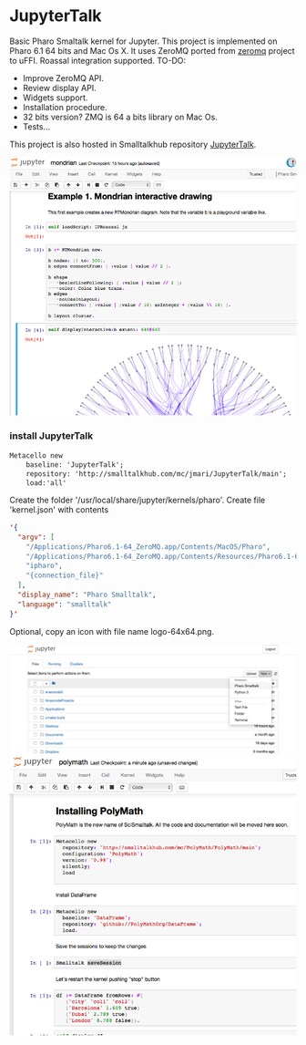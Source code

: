 # JupyterTalk
Basic Pharo Smaltalk kernel for Jupyter. This project is implemented on Pharo 6.1 64 bits and Mac Os X. 
It uses ZeroMQ ported from <a href="http://smalltalkhub.com/#!/~panuw/zeromq">zeromq</a> project to uFFI.
Roassal integration supported.
TO-DO:
- Improve ZeroMQ API.
- Review display API.
- Widgets support.
- Installation procedure.
- 32 bits version? ZMQ is 64 a bits library on Mac Os.
- Tests...

This project is also hosted in Smalltalkhub repository <a href="http://smalltalkhub.com/#!/~jmari/JupyterTalk">JupyterTalk</a>.

![JupyterTalk in Action](/jup3.png)

### install JupyterTalk
```Smalltalk
Metacello new 
	baseline: 'JupyterTalk';
	repository: 'http://smalltalkhub.com/mc/jmari/JupyterTalk/main';
	load:'all'
```
Create the folder	'/usr/local/share/jupyter/kernels/pharo'. Create file	'kernel.json' with contents
```JSON
'{
  "argv": [
    "/Applications/Pharo6.1-64_ZeroMQ.app/Contents/MacOS/Pharo",
    "/Applications/Pharo6.1-64_ZeroMQ.app/Contents/Resources/Pharo6.1-64.image",
    "ipharo",
    "{connection_file}"
  ],
  "display_name": "Pharo Smalltalk",
  "language": "smalltalk"
}'
```
Optional, copy an icon with file name logo-64x64.png.

![Starting JupyterTalk](/jup1.png)
![JupyterTalk in Action](/jup2.png)
